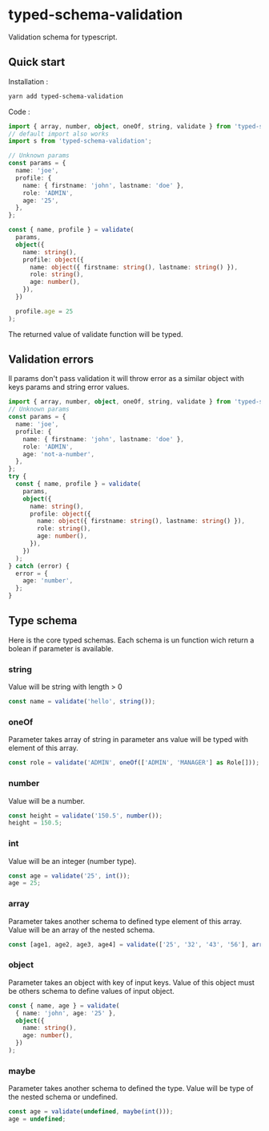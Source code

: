 # typed-schema-validation

Validation schema for typescript.

## Quick start

Installation :

```sh
yarn add typed-schema-validation
```

Code :

```ts
import { array, number, object, oneOf, string, validate } from 'typed-schema-validation';
// default import also works
import s from 'typed-schema-validation';

// Unknown params
const params = {
  name: 'joe',
  profile: {
    name: { firstname: 'john', lastname: 'doe' },
    role: 'ADMIN',
    age: '25',
  },
};

const { name, profile } = validate(
  params,
  object({
    name: string(),
    profile: object({
      name: object({ firstname: string(), lastname: string() }),
      role: string(),
      age: number(),
    }),
  })

  profile.age = 25
);
```

The returned value of validate function will be typed.

## Validation errors

Il params don't pass validation it will throw error as a similar object with keys params and string error values.

```ts
import { array, number, object, oneOf, string, validate } from 'typed-schema-validation';
// Unknown params
const params = {
  name: 'joe',
  profile: {
    name: { firstname: 'john', lastname: 'doe' },
    role: 'ADMIN',
    age: 'not-a-number',
  },
};
try {
  const { name, profile } = validate(
    params,
    object({
      name: string(),
      profile: object({
        name: object({ firstname: string(), lastname: string() }),
        role: string(),
        age: number(),
      }),
    })
  );
} catch (error) {
  error = {
    age: 'number',
  };
}
```

## Type schema

Here is the core typed schemas. Each schema is un function wich return a bolean if parameter is available.

### string

Value will be string with length > 0

```ts
const name = validate('hello', string());
```

### oneOf

Parameter takes array of string in parameter ans value will be typed with element of this array.

```ts
const role = validate('ADMIN', oneOf(['ADMIN', 'MANAGER'] as Role[]));
```

### number

Value will be a number.

```ts
const height = validate('150.5', number());
height = 150.5;
```

### int

Value will be an integer (number type).

```ts
const age = validate('25', int());
age = 25;
```

### array

Parameter takes another schema to defined type element of this array. Value will be an array of the nested schema.

```ts
const [age1, age2, age3, age4] = validate(['25', '32', '43', '56'], array(int()));
```

### object

Parameter takes an object with key of input keys. Value of this object must be others schema to define values of input object.

```ts
const { name, age } = validate(
  { name: 'john', age: '25' },
  object({
    name: string(),
    age: number(),
  })
);
```

### maybe

Parameter takes another schema to defined the type. Value will be type of the nested schema or undefined.

```ts
const age = validate(undefined, maybe(int()));
age = undefined;
```
